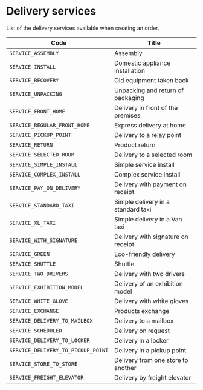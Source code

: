 # Delivery services

List of the delivery services available when creating an order.

| Code                               | Title                                |
| ---------------------------------- | ------------------------------------ |
| `SERVICE_ASSEMBLY`                 | Assembly                             |
| `SERVICE_INSTALL`                  | Domestic appliance installation      |
| `SERVICE_RECOVERY`                 | Old equipment taken back             |
| `SERVICE_UNPACKING`                | Unpacking and return of packaging    |
| `SERVICE_FRONT_HOME`               | Delivery in front of the premises    |
| `SERVICE_REGULAR_FRONT_HOME`       | Express delivery at home             |
| `SERVICE_PICKUP_POINT`             | Delivery to a relay point            |
| `SERVICE_RETURN`                   | Product return                       |
| `SERVICE_SELECTED_ROOM`            | Delivery to a selected room          |
| `SERVICE_SIMPLE_INSTALL`           | Simple service install               |
| `SERVICE_COMPLEX_INSTALL`          | Complex service install              |
| `SERVICE_PAY_ON_DELIVERY`          | Delivery with payment on receipt     |
| `SERVICE_STANDARD_TAXI`            | Simple delivery in a standard taxi   |
| `SERVICE_XL_TAXI`                  | Simple delivery in a Van taxi        |
| `SERVICE_WITH_SIGNATURE`           | Delivery with signature on receipt   |
| `SERVICE_GREEN`                    | Eco-friendly delivery                |
| `SERVICE_SHUTTLE`                  | Shuttle                              |
| `SERVICE_TWO_DRIVERS`              | Delivery with two drivers            |
| `SERVICE_EXHIBITION_MODEL`         | Delivery of an exhibition model      |
| `SERVICE_WHITE_GLOVE`              | Delivery with white gloves           |
| `SERVICE_EXCHANGE`                 | Products exchange                    |
| `SERVICE_DELIVERY_TO_MAILBOX`      | Delivery to a mailbox                |
| `SERVICE_SCHEDULED`                | Delivery on request                  |
| `SERVICE_DELIVERY_TO_LOCKER`       | Delivery in a locker                 |
| `SERVICE_DELIVERY_TO_PICKUP_POINT` | Delivery in a pickup point           |
| `SERVICE_STORE_TO_STORE`           | Delivery from one store to another   |
| `SERVICE_FREIGHT_ELEVATOR`         | Delivery by freight elevator         |
